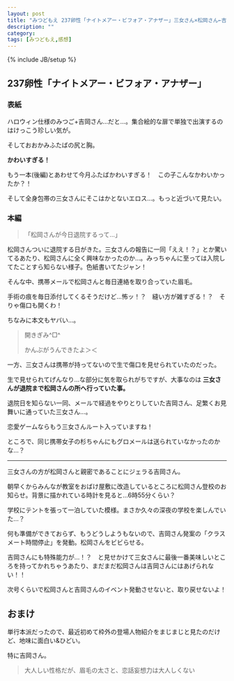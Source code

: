 ```yaml
---
layout: post
title: "みつどもえ 237卵性「ナイトメアー・ビフォア・アナザー」三女さん×松岡さん←吉岡さん"
description: ""
category: 
tags: [みつどもえ,感想]
---
```

{% include JB/setup %}

## 237卵性「ナイトメアー・ビフォア・アナザー」

### 表紙

ハロウィン仕様のみつご+吉岡さん…だと…。集合絵的な扉で単独で出演するのはけっこう珍しい気が。

そしておおかみふたばの尻と胸。

**かわいすぎる！**

もう一本(後編)とあわせて今月ふたばかわいすぎる！　この子こんなかわいかったか？！

そして全身包帯の三女さんにそこはかとないエロス…。もっと近づいて見たい。

### 本編

> 「松岡さんが今日退院するって…」

松岡さんついに退院する日がきた。三女さんの報告に一同「ええ！？」とか驚いてるあたり、松岡さんに全く興味なかったのか…。みっちゃんに至っては入院してたことすら知らない様子。色紙書いてたジャン！

そんな中、携帯メールで松岡さんと毎日連絡を取り合っていた眉毛。

手術の痕を毎日添付してくるそうだけど…怖ッ！？　縫い方が雑すぎる！？　そりゃ傷口も開くわ！

ちなみに本文もヤバい…。

> 開きぎみ^□^
>
> かんぶがうんできたよ＞＜

一方、三女さんは携帯が持ってないので生で傷口を見せられていたのだった。

生で見せられてげんなり…な部分に気を取られがちですが、大事なのは **三女さんが退院まで松岡さんの所へ行っていた事。**

退院日を知らない一同、メールで経過をやりとりしていた吉岡さん、足繁くお見舞いに通っていた三女さん…。

恋愛ゲームならもう三女さんルート入っていますね！

ところで、同じ携帯女子の杉ちゃんにもグロメールは送られていなかったのかな…？

---

三女さんの方が松岡さんと親密であることにジェラる吉岡さん。

朝早くからみんなが教室をおばけ屋敷に改造しているところに松岡さん登校のお知らせ。背景に描かれている時計を見ると…6時55分くらい？

学校にテントを張って一泊していた模様。まさか久々の深夜の学校を楽しんでいた…？

何も準備ができておらず、もうどうしようもないので、吉岡さん発案の「クラスメート時間停止」を発動。松岡さんをビビらせる。

吉岡さんにも特殊能力が…！？　と見せかけて三女さんに最後一番美味しいところを持ってかれちゃうあたり、まだまだ松岡さんは吉岡さんにはあげられない！！

次号くらいで松岡さんと吉岡さんのイベント発動させないと、取り戻せないよ！

## おまけ

単行本派だったので、最近初めて枠外の登場人物紹介をまじまじと見たのだけど、地味に面白い&ひどい。

特に吉岡さん。

> 大人しい性格だが、眉毛の太さと、恋話妄想力は大人しくない
